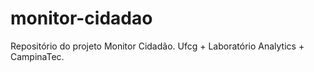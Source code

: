 # monitor-cidadao
Repositório do projeto Monitor Cidadão. Ufcg + Laboratório Analytics + CampinaTec.
